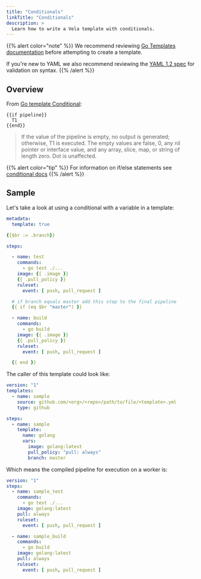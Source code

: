 ```yaml
---
title: "Conditionals"
linkTitle: "Conditionals"
description: >
  Learn how to write a Vela template with conditionals.
---
```


{{% alert color="note" %}}
We recommend reviewing [Go Templates documentation](https://golang.org/pkg/text/template/) before attempting to create a template.

If you're new to YAML we also recommend reviewing the [YAML 1.2 spec](https://yaml.org/spec/1.2/spec.html) for validation on syntax.
{{% /alert %}}

## Overview

From [Go template Conditional](https://golang.org/pkg/text/template/#hdr-Actions):

```text
{{if pipeline}}
  T1
{{end}}
```

> If the value of the pipeline is empty, no output is generated;
> otherwise, T1 is executed. The empty values are false, 0, any
> nil pointer or interface value, and any array, slice, map, or
> string of length zero.
> Dot is unaffected.

{{% alert color="tip" %}}
For information on if/else statements see [conditional docs](https://golang.org/pkg/text/template/#hdr-Actions)
{{% /alert %}}

## Sample

Let's take a look at using a conditional with a variable in a template:

```yaml
metadata:
  template: true

{{$br := .branch}}

steps:

  - name: test
    commands:
      - go test ./...
    image: {{ .image }}
    {{ .pull_policy }}
    ruleset:
      event: [ push, pull_request ]

  # if branch equals master add this step to the final pipeline
  {{ if (eq $br "master") }}

  - name: build
    commands:
      - go build
    image: {{ .image }}
    {{ .pull_policy }}
    ruleset:
      event: [ push, pull_request ]

  {{ end }}
```

The caller of this template could look like:

```yaml
version: "1"
templates:
  - name: sample
    source: github.com/<org>/<repo>/path/to/file/<template>.yml
    type: github

steps:
  - name: sample
    template:  
      name: golang
      vars:
        image: golang:latest
        pull_policy: "pull: always"
        branch: master
```

Which means the compiled pipeline for execution on a worker is:

```yaml
version: "1"
steps:
  - name: sample_test
    commands:
      - go test ./...
    image: golang:latest
    pull: always
    ruleset:
      event: [ push, pull_request ]

  - name: sample_build
    commands:
      - go build
    image: golang:latest
    pull: always
    ruleset:
      event: [ push, pull_request ]
```

